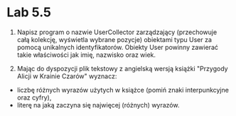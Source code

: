 # Lab 5.5

1. Napisz program o nazwie UserCollector zarządzający (przechowuje całą kolekcję, wyświetla wybrane pozycje) obiektami typu User za pomocą unikalnych identyfikatorów. Obiekty User powinny zawierać takie właściwości jak imię, nazwisko oraz wiek. 

2. Mając do dyspozycji plik tekstowy z angielską wersją książki "Przygody Alicji w Krainie Czarów" wyznacz:
- liczbę różnych wyrazów użytych w książce (pomiń znaki interpunkcyjne oraz cyfry),
- literę na jaką zaczyna się najwięcej (różnych) wyrazów.

